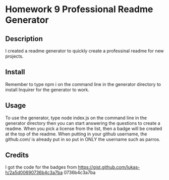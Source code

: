 # Homework 9 Professional Readme Generator

## Description

I created a readme generator to quickly create a professinal readme for new projects.

## Install

Remember to type npm i on the command line in the generator directory to install Inquirer for the generator to work.

## Usage

To use the generator, type node index.js on the command line in the generator directory then you can start answering the questions to create a readme.
When you pick a license from the list, then a badge will be created at the top of the readme.
When putting in your github username, the github.com/ is already put in so put in ONLY the username such as parros.

## Credits

I got the code for the badges from https://gist.github.com/lukas-h/2a5d00690736b4c3a7ba
0736b4c3a7ba
